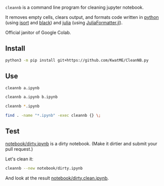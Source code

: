 `cleannb` is a command line program for cleaning jupyter notebook.

It removes empty cells, clears output, and formats code written in [python](https://www.python.org) (using [isort](https://github.com/timothycrosley/isort) and [black](https://github.com/ambv/black)) and [julia](https://julialang.org) (using [JuliaFormatter.jl](https://github.com/domluna/JuliaFormatter.jl)).

Official janitor of Google Colab.

## Install

```sh
python3 -m pip install git+https://github.com/KwatME/CleanNB.py
```

## Use

```sh
cleannb a.ipynb
```

```sh
cleannb a.ipynb b.ipynb
```

```sh
cleannb *.ipynb
```

```sh
find . -name "*.ipynb" -exec cleannb {} \;
```

## Test

[notebook/dirty.ipynb](notebook/dirty.ipynb) is a dirty notebook.
(Make it dirtier and submit your pull request.)

Let's clean it:

```sh
cleannb --new notebook/dirty.ipynb
```

And look at the result [notebook/dirty.clean.ipynb](notebook/dirty.clean.ipynb).
